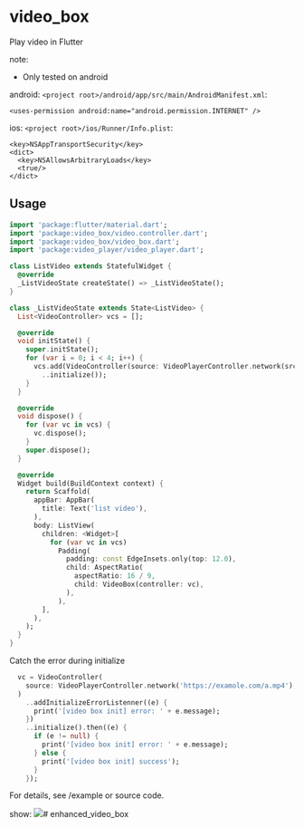 # video_box

Play video in Flutter

note:
* Only tested on android

android: `<project root>/android/app/src/main/AndroidManifest.xml`:
```
<uses-permission android:name="android.permission.INTERNET" />
```

ios: `<project root>/ios/Runner/Info.plist`:
```
<key>NSAppTransportSecurity</key>
<dict>
  <key>NSAllowsArbitraryLoads</key>
  <true/>
</dict>
```

## Usage
```dart
import 'package:flutter/material.dart';
import 'package:video_box/video.controller.dart';
import 'package:video_box/video_box.dart';
import 'package:video_player/video_player.dart';

class ListVideo extends StatefulWidget {
  @override
  _ListVideoState createState() => _ListVideoState();
}

class _ListVideoState extends State<ListVideo> {
  List<VideoController> vcs = [];

  @override
  void initState() {
    super.initState();
    for (var i = 0; i < 4; i++) {
      vcs.add(VideoController(source: VideoPlayerController.network(src1))
        ..initialize());
    }
  }

  @override
  void dispose() {
    for (var vc in vcs) {
      vc.dispose();
    }
    super.dispose();
  }

  @override
  Widget build(BuildContext context) {
    return Scaffold(
      appBar: AppBar(
        title: Text('list video'),
      ),
      body: ListView(
        children: <Widget>[
          for (var vc in vcs)
            Padding(
              padding: const EdgeInsets.only(top: 12.0),
              child: AspectRatio(
                aspectRatio: 16 / 9,
                child: VideoBox(controller: vc),
              ),
            ),
        ],
      ),
    );
  }
}
```

Catch the error during initialize
```dart
  vc = VideoController(
    source: VideoPlayerController.network('https://examole.com/a.mp4'),
  )
    ..addInitializeErrorListenner((e) {
      print('[video box init] error: ' + e.message);
    })
    ..initialize().then((e) {
      if (e != null) {
        print('[video box init] error: ' + e.message);
      } else {
        print('[video box init] success');
      }
    });
```

For details, see /example or source code.

show:
![](https://i.loli.net/2019/07/07/5d22104b8690b94290.jpg)# enhanced_video_box
